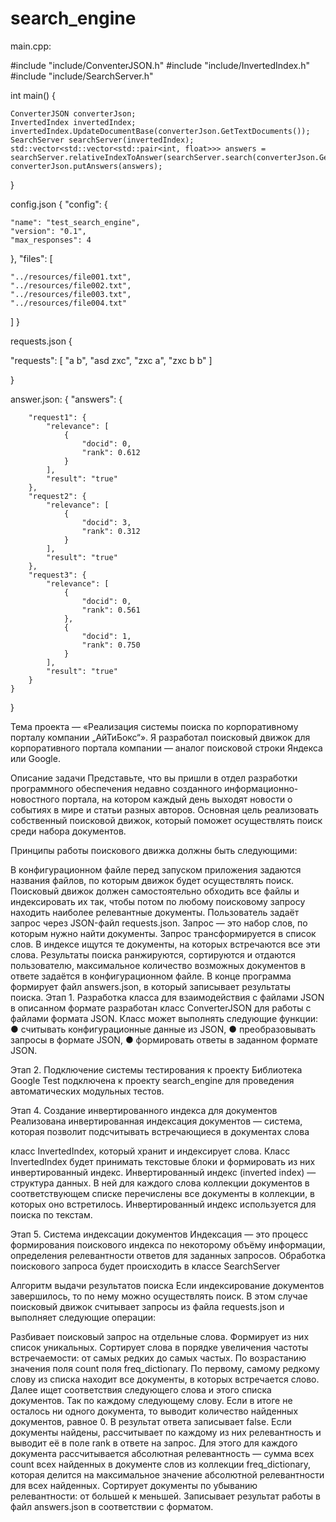# search_engine

main.cpp:


#include "include/ConventerJSON.h"
#include "include/InvertedIndex.h"
#include "include/SearchServer.h"

int main() {

    ConverterJSON converterJson;
    InvertedIndex invertedIndex;
    invertedIndex.UpdateDocumentBase(converterJson.GetTextDocuments());
    SearchServer searchServer(invertedIndex);
    std::vector<std::vector<std::pair<int, float>>> answers = searchServer.relativeIndexToAnswer(searchServer.search(converterJson.GetRequests()));
    converterJson.putAnswers(answers);
}

config.json
{
  "config": {
  
    "name": "test_search_engine",
    "version": "0.1",
    "max_responses": 4
  },
  "files": [
  
    "../resources/file001.txt",
    "../resources/file002.txt",
    "../resources/file003.txt",
    "../resources/file004.txt"
  ]
}

requests.json
{

  "requests": [
    "a b",
    "asd zxc",
    "zxc a",
    "zxc b b"
  ]
  
}

answer.json:
{
    "answers": {
    
        "request1": {
            "relevance": [
                {
                    "docid": 0,
                    "rank": 0.612
                }
            ],
            "result": "true"
        },
        "request2": {
            "relevance": [
                {
                    "docid": 3,
                    "rank": 0.312
                }
            ],
            "result": "true"
        },
        "request3": {
            "relevance": [
                {
                    "docid": 0,
                    "rank": 0.561
                },
                {
                    "docid": 1,
                    "rank": 0.750
                }
            ],
            "result": "true"
        }
    }
}


Тема проекта — «Реализация системы поиска по корпоративному порталу компании „AйТиБокс“». Я разработал поисковый движок для корпоративного портала компании — аналог поисковой строки Яндекса или Google.

Описание задачи Представьте, что вы пришли в отдел разработки программного обеспечения недавно созданного информационно-новостного портала, на котором каждый день выходят новости о событиях в мире и статьи разных авторов. Основная цель реализовать собственный поисковой движок, который поможет осуществлять поиск среди набора документов.

Принципы работы поискового движка должны быть следующими:

В конфигурационном файле перед запуском приложения задаются названия файлов, по которым движок будет осуществлять поиск. Поисковый движок должен самостоятельно обходить все файлы и индексировать их так, чтобы потом по любому поисковому запросу находить наиболее релевантные документы. Пользователь задаёт запрос через JSON-файл requests.json. Запрос — это набор слов, по которым нужно найти документы. Запрос трансформируется в список слов. В индексе ищутся те документы, на которых встречаются все эти слова. Результаты поиска ранжируются, сортируются и отдаются пользователю, максимальное количество возможных документов в ответе задаётся в конфигурационном файле. В конце программа формирует файл answers.json, в который записывает результаты поиска. Этап 1. Разработка класса для взаимодействия с файлами JSON в описанном формате разработан класс ConverterJSON для работы с файлами формата JSON. Класс может выполнять следующие функции: ● считывать конфигурационные данные из JSON, ● преобразовывать запросы в формате JSON, ● формировать ответы в заданном формате JSON.

Этап 2. Подключение системы тестирования к проекту Библиотека Google Test подключена к проекту search_engine для проведения автоматических модульных тестов.

Этап 4. Создание инвертированного индекса для документов Реализована инвертированная индексация документов — система, которая позволит подсчитывать встречающиеся в документах слова

класс InvertedIndex, который хранит и индексирует слова. Класс InvertedIndex будет принимать текстовые блоки и формировать из них инвертированный индекс. Инвертированный индекс (inverted index) — структура данных. В ней для каждого слова коллекции документов в соответствующем списке перечислены все документы в коллекции, в которых оно встретилось. Инвертированный индекс используется для поиска по текстам.

Этап 5. Система индексации документов Индексация — это процесс формирования поискового индекса по некоторому объёму информации, определения релевантности ответов для заданных запросов. Обработка поискового запроса будет происходить в классе SearchServer

Алгоритм выдачи результатов поиска Если индексирование документов завершилось, то по нему можно осуществлять поиск. В этом случае поисковый движок считывает запросы из файла requests.json и выполняет следующие операции:

Разбивает поисковый запрос на отдельные слова. Формирует из них список уникальных. Сортирует слова в порядке увеличения частоты встречаемости: от самых редких до самых частых. По возрастанию значения поля count поля freq_dictionary. По первому, самому редкому слову из списка находит все документы, в которых встречается слово. Далее ищет соответствия следующего слова и этого списка документов. Так по каждому следующему слову. Если в итоге не осталось ни одного документа, то выводит количество найденных документов, равное 0. В результат ответа записывает false. Если документы найдены, рассчитывает по каждому из них релевантность и выводит её в поле rank в ответе на запрос. Для этого для каждого документа рассчитывается абсолютная релевантность — сумма всех count всех найденных в документе слов из коллекции freq_dictionary, которая делится на максимальное значение абсолютной релевантности для всех найденных. Сортирует документы по убыванию релевантности: от большей к меньшей. Записывает результат работы в файл answers.json в соответствии с форматом.
